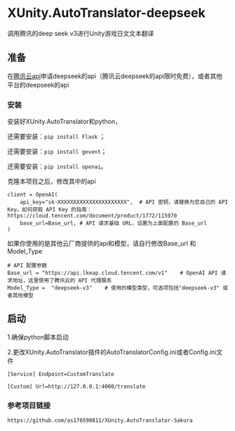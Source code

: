 # XUnity.AutoTranslator-deepseek
调用腾讯的deep seek v3进行Unity游戏日文文本翻译

## 准备
在[腾讯云api](https://console.cloud.tencent.com/lkeap/api)申请deepseek的api（腾讯云deepseek的api限时免费），或者其他平台的deepseek的api

### 安装
安装好XUnity.AutoTranslator和python，

还需要安装：`pip install Flask` ；

还需要安装：`pip install gevent`；

还需要安装：`pip install openai`。

克隆本项目之后，修改其中的api
```
client = OpenAI(
    api_key="sk-XXXXXXXXXXXXXXXXXXXXXX",  # API 密钥，请替换为您自己的 API Key。如何获取 API Key 的指南：https://cloud.tencent.com/document/product/1772/115970
    base_url=Base_url, # API 请求基础 URL，设置为上面配置的 Base_url
)
```


如果你使用的是其他云厂商提供的api和模型，请自行修改Base_url 和 Model_Type 
```
# API 配置参数
Base_url = "https://api.lkeap.cloud.tencent.com/v1"    # OpenAI API 请求地址，这里使用了腾讯云的 API 代理服务
Model_Type =  "deepseek-v3"    # 使用的模型类型，可选项包括"deepseek-v3" 或者其他模型

```
## 启动
1.确保python脚本启动

2.更改XUnity.AutoTranslator插件的AutoTranslatorConfig.ini或者Config.ini文件 

`[Service]
Endpoint=CustomTranslate
`

`[Custom]
Url=http://127.0.0.1:4000/translate
`

### 参考项目链接
`https://github.com/as176590811/XUnity.AutoTranslator-Sakura`
